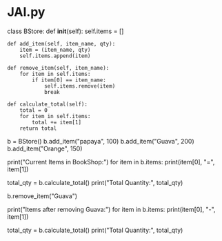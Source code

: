 # JAI.py
class BStore:
    def __init__(self):
        self.items = []

    def add_item(self, item_name, qty): 
        item = (item_name, qty)
        self.items.append(item)

    def remove_item(self, item_name):
        for item in self.items:
            if item[0] == item_name:
                self.items.remove(item)
                break

    def calculate_total(self):
        total = 0
        for item in self.items:
            total += item[1]
        return total 


b = BStore()
b.add_item("papaya", 100)
b.add_item("Guava", 200)
b.add_item("Orange", 150)


print("Current Items in BookShop:")
for item in b.items:
    print(item[0], "=", item[1])

total_qty = b.calculate_total()
print("Total Quantity:", total_qty)

b.remove_item("Guava")

print("Items after removing Guava:")
for item in b.items:
    print(item[0], "-", item[1])

total_qty = b.calculate_total()
print("Total Quantity:", total_qty)



